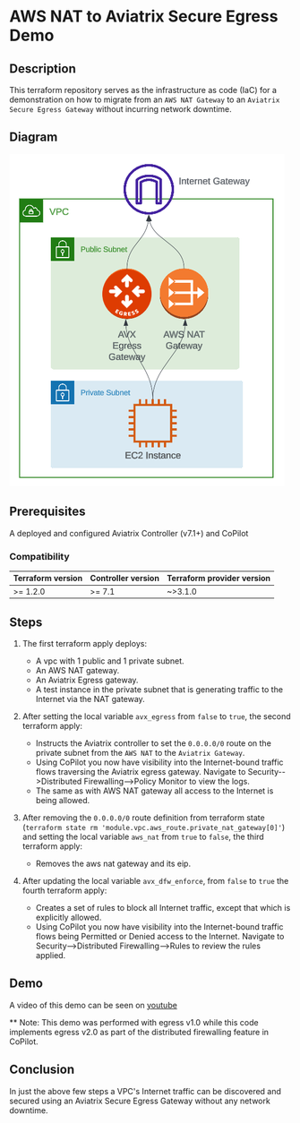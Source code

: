 # AWS NAT to Aviatrix Secure Egress Demo

## Description

This terraform repository serves as the infrastructure as code (IaC) for a demonstration on how to migrate from an `AWS NAT Gateway` to an `Aviatrix Secure Egress Gateway` without incurring network downtime.

## Diagram

![Topology](topology.png)

## Prerequisites

A deployed and configured Aviatrix Controller (v7.1+) and CoPilot

### Compatibility

| Terraform version | Controller version | Terraform provider version |
| :---------------- | :----------------- | :------------------------- |
| >= 1.2.0          | >= 7.1             | ~>3.1.0                    |

## Steps

1. The first terraform apply deploys:

   - A vpc with 1 public and 1 private subnet.
   - An AWS NAT gateway.
   - An Aviatrix Egress gateway.
   - A test instance in the private subnet that is generating traffic to the Internet via the NAT gateway.

2. After setting the local variable `avx_egress` from `false` to `true`, the second terraform apply:

   - Instructs the Aviatrix controller to set the `0.0.0.0/0` route on the private subnet from the `AWS NAT` to the `Aviatrix Gateway`.
   - Using CoPilot you now have visibility into the Internet-bound traffic flows traversing the Aviatrix egress gateway. Navigate to Security-->Distributed Firewalling-->Policy Monitor to view the logs.
   - The same as with AWS NAT gateway all access to the Internet is being allowed.

3. After removing the `0.0.0.0/0` route definition from terraform state (`terraform state rm 'module.vpc.aws_route.private_nat_gateway[0]'`) and setting the local variable `aws_nat` from `true` to `false`, the third terraform apply:

   - Removes the aws nat gateway and its eip.

4. After updating the local variable `avx_dfw_enforce`, from `false` to `true` the fourth terraform apply:

   - Creates a set of rules to block all Internet traffic, except that which is explicitly allowed.
   - Using CoPilot you now have visibility into the Internet-bound traffic flows being Permitted or Denied access to the Internet. Navigate to Security-->Distributed Firewalling-->Rules to review the rules applied.

## Demo

A video of this demo can be seen on [youtube](https://www.youtube.com/watch?v=oufrD58B_hc)

** Note: This demo was performed with egress v1.0 while this code implements egress v2.0 as part of the distributed firewalling feature in CoPilot.

## Conclusion

In just the above few steps a VPC's Internet traffic can be discovered and secured using an Aviatrix Secure Egress Gateway without any network downtime.
